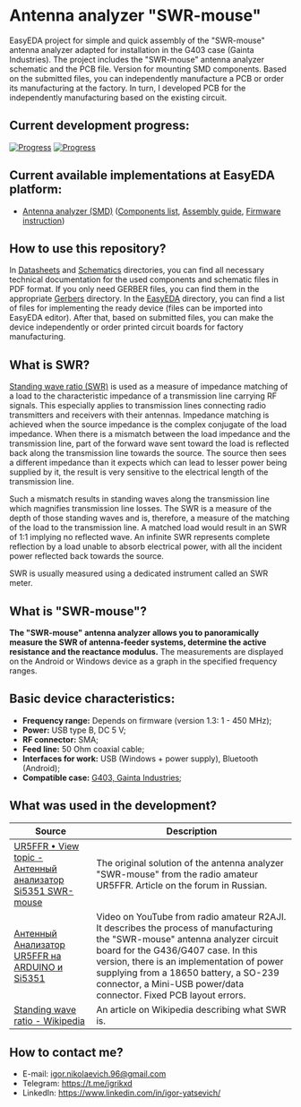 ﻿# Antenna analyzer "SWR-mouse"
EasyEDA project for simple and quick assembly of the "SWR-mouse" antenna analyzer adapted for installation in the G403 case (Gainta Industries). The project includes the "SWR-mouse" antenna analyzer schematic and the PCB file. Version for mounting SMD components. Based on the submitted files, you can independently manufacture a PCB or order its manufacturing at the factory. In turn, I developed PCB for the independently manufacturing based on the existing circuit.

## Current development progress:
[![Progress](https://img.shields.io/badge/Antenna%20analyzer-not%20tested-yellow.svg?longCache=true&style=for-the-badge)](https://easyeda.com/IgrikXD/Antenna-analyzer-SMD) [![Progress](https://img.shields.io/badge/Version-1.2.2-blue.svg?longCache=true&style=for-the-badge)](./EasyEDA)  

## Current available implementations at EasyEDA platform:
- [Antenna analyzer (SMD)] ([Components list](./Components%20list.md), [Assembly guide](./Assembly%20guide.md), [Firmware instruction](./Firmware%20instruction.md))

## How to use this repository?
In [Datasheets](./Datasheets) and [Schematics](./Schematics) directories, you can find all necessary technical documentation for the used components and schematic files in PDF format. If you only need GERBER files, you can find them in the appropriate [Gerbers](./Gerbers) directory. In the [EasyEDA](./EasyEDA) directory, you can find a list of files for implementing the ready device (files can be imported into EasyEDA editor). After that, based on submitted files, you can make the device independently or order printed circuit boards for factory manufacturing.

## What is SWR?
[Standing wave ratio (SWR)](https://en.wikipedia.org/wiki/Standing_wave_ratio) is used as a measure of impedance matching of a load to the characteristic impedance of a transmission line carrying RF signals. This especially applies to transmission lines connecting radio transmitters and receivers with their antennas. Impedance matching is achieved when the source impedance is the complex conjugate of the load impedance. When there is a mismatch between the load impedance and the transmission line, part of the forward wave sent toward the load is reflected back along the transmission line towards the source. The source then sees a different impedance than it expects which can lead to lesser power being supplied by it, the result is very sensitive to the electrical length of the transmission line.

Such a mismatch results in standing waves along the transmission line which magnifies transmission line losses. The SWR is a measure of the depth of those standing waves and is, therefore, a measure of the matching of the load to the transmission line. A matched load would result in an SWR of 1:1 implying no reflected wave. An infinite SWR represents complete reflection by a load unable to absorb electrical power, with all the incident power reflected back towards the source.

SWR is usually measured using a dedicated instrument called an SWR meter.

## What is "SWR-mouse"?
**The "SWR-mouse" antenna analyzer allows you to panoramically measure the SWR of antenna-feeder systems, determine the active resistance and the reactance modulus.** The measurements are displayed on the Android or Windows device as a graph in the specified frequency ranges.

## Basic device characteristics:
- **Frequency range:** Depends on firmware (version 1.3: 1 - 450 MHz);
- **Power:** USB type B, DC 5 V;
- **RF connector:** SMA;
- **Feed line:** 50 Ohm coaxial cable;
- **Interfaces for work:** USB (Windows + power supply), Bluetooth (Android);
- **Compatible case:** [G403, Gainta Industries](http://www.gainta.com/en/g403.html);

## What was used in the development?
| Source | Description |
| ------ | ------ |
| [UR5FFR • View topic - Антенный анализатор Si5351 SWR-mouse] | The original solution of the antenna analyzer "SWR-mouse" from the radio amateur UR5FFR. Article on the forum in Russian. |
| [Антенный Анализатор UR5FFR на ARDUINO и Si5351] | Video on YouTube from radio amateur R2AJI. It describes the process of manufacturing the "SWR-mouse" antenna analyzer circuit board for the G436/G407 case. In this version, there is an implementation of power supplying from a 18650 battery, a SO-239 connector, a Mini-USB power/data connector. Fixed PCB layout errors. |
| [Standing wave ratio - Wikipedia] | An article on Wikipedia describing what SWR is. |

## How to contact me?
- E-mail: igor.nikolaevich.96@gmail.com
- Telegram: https://t.me/igrikxd
- LinkedIn: https://www.linkedin.com/in/igor-yatsevich/

[Antenna analyzer (SMD)]: <https://easyeda.com/IgrikXD/Antenna-analyzer-SMD>
[UR5FFR • View topic - Антенный анализатор Si5351 SWR-mouse]: <http://dspview.com/viewtopic.php?f=14&t=189>
[Антенный Анализатор UR5FFR на ARDUINO и Si5351]: <https://www.youtube.com/watch?v=hkxOoky4vWA&t>
[Standing wave ratio - Wikipedia]: <https://en.wikipedia.org/wiki/Standing_wave_ratio>
